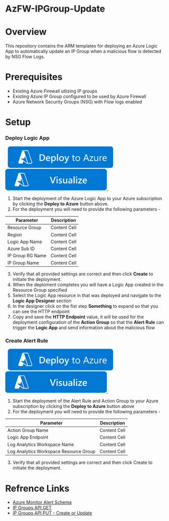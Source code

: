# AzFW-IPGroup-Update

# Overview
This repository contains the ARM templates for deploying an Azure Logic App to automatically update an IP Group when a malicious flow is detected by NSG Flow Logs.
# Prerequisites 
* Existing Azure Firewall utlizing IP groups
* Existing Azure IP Group configured to be used by Azure Firewall
* Azure Network Security Groups (NSG) with Flow logs enabled

# Setup


### Deploy Logic App
&nbsp;
<a href="https://portal.azure.com/#create/Microsoft.Template/uri/https%3A%2F%2Fraw.githubusercontent.com%2Fcocallaw%2FAzFW-IPGroup-Update%2Fmain%2FTemplates%2FLogic_App%2Fazuredeploy.json" target="_blank">
    <img src="https://raw.githubusercontent.com/Azure/azure-quickstart-templates/master/1-CONTRIBUTION-GUIDE/images/deploytoazure.svg?sanitize=true"/> 
</a>
<a href="http://armviz.io/#/?load=https%3A%2F%2Fraw.githubusercontent.com%2Fcocallaw%2FAzFW-IPGroup-Update%2Fmain%2FTemplates%2FLogic_App%2Fazuredeploy.json" target="_blank">
    <img src="https://raw.githubusercontent.com/Azure/azure-quickstart-templates/master/1-CONTRIBUTION-GUIDE/images/visualizebutton.svg?sanitize=true"/>
</a>
&nbsp;

1. Start the deployment of the Azure Logic App to your Azure subscription by clicking the __Deploy to Azure__ button above. 
1. For the deployment you will need to provide the following parameters -

<center>

| Parameter  | Description |
| ------------- | ------------- |
| Resource Group  | Content Cell  |
| Region  | Content Cell  |
| Logic App Name  | Content Cell  |
| Azure Sub ID  | Content Cell  |
| IP Group RG Name  | Content Cell  |
| IP Group Name   | Content Cell  |

</center>

3. Verify that all provided settings are correct and then click __Create__ to initiate the deployment.
1. When the deploment completes you will have a Logic App created in the Resource Group specified 
1. Select the Logic App resource in that was deployed and navigate to the __Logic App Designer__ section
1. In the designer click on the fist step __Something__ to expand so that you can see the HTTP endpoint 
1. Copy and save the __HTTP Endpoint__ value, it will be used for the deployment configuration of the __Action Group__ so that the __Alert Rule__ can trigger the __Logic App__ and send information about the malicious flow 


### Create Alert Rule
&nbsp;
<a href="https://portal.azure.com/#create/Microsoft.Template/uri/https%3A%2F%2Fraw.githubusercontent.com%2Fcocallaw%2FAzFW-IPGroup-Update%2Fmain%2FTemplates%2FAlert_Rule%2Fazuredeploy.json" target="_blank">
    <img src="https://raw.githubusercontent.com/Azure/azure-quickstart-templates/master/1-CONTRIBUTION-GUIDE/images/deploytoazure.svg?sanitize=true"/> 
</a>
<a href="http://armviz.io/#/?load=https%3A%2F%2Fraw.githubusercontent.com%2Fcocallaw%2FAzFW-IPGroup-Update%2Fmain%2FTemplates%2FAlert_Rule%2Fazuredeploy.json" target="_blank">
    <img src="https://raw.githubusercontent.com/Azure/azure-quickstart-templates/master/1-CONTRIBUTION-GUIDE/images/visualizebutton.svg?sanitize=true"/>
</a>
&nbsp;

1. Start the deployment of the Alert Rule and Action Group to your Azure subscription by clicking the __Deploy to Azure__ button above
1. For the deployment you will need to provide the following parameters -

<p align="center">

| Parameter  | Description |
| ------------- | ------------- |
| Action Group Name  | Content Cell  |
| Logic App Endpoint  | Content Cell  |
| Log Analytics Workspace Name  | Content Cell  |
| Log Analytics Workspace Resource Group  | Content Cell  |

</p>

3. Verify that all provided settings are correct and then click Create to initiate the deployment.


# Refrence Links
* [Azure Monitor Alert Schema](https://docs.microsoft.com/en-us/azure/azure-monitor/alerts/alerts-common-schema-definitions)
* [IP Groups API GET](https://docs.microsoft.com/en-us/rest/api/virtualnetwork/ip-groups/get)
* [IP Groups API PUT - Create or Update](https://docs.microsoft.com/en-us/rest/api/virtualnetwork/ip-groups/create-or-update)
